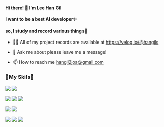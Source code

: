 #### Hi there! 👋  I'm Lee Han Gil         
#### I want to be a best AI developer✨
#### so, I study and record various things🚀  

<!--
**dangils/dangils** is a ✨ _special_ ✨ repository because its `README.md` (this file) appears on your GitHub profile.

Here are some ideas to get you started:
- 🔭 I’m currently working on ...
- 🌱 I’m currently learning ...
- 👯 I’m looking to collaborate on ...
- 🤔 I’m looking for help with ...
- 💬 Ask me about ...
-->


- 👨‍💻 All of my project records are available at https://velog.io/@hangils

- 💬 Ask me about please leave me a message!

- 📫 How to reach me hangil2joa@gmail.com



### 🌟My Skils🌟 

<img src="https://img.shields.io/badge/Python-3776AB?style=plastic&logo=Python&logoColor=white"/> <img src="https://img.shields.io/badge/R-276DC3?style=plastic&logo=R&logoColor=white"/>

<img src="https://img.shields.io/badge/MySQL-4479A1?style=plastic&logo=R&logoColor=white"/> <img src="https://img.shields.io/badge/MongoDB-47A248?style=plastic&logo=MongoDB&logoColor=white"/> <img src="https://img.shields.io/badge/Oracle-F80000?style=plastic&logo=Oracle&logoColor=white"/>

<img src="https://img.shields.io/badge/Java-007396?style=plastic&logo=Java&logoColor=white"/> <img src="https://img.shields.io/badge/SpringBoot-6DB33F?style=plastic&logo=SpringBoot&logoColor=white"/>

<img src="https://img.shields.io/badge/JavaScript-F7DF1E?style=plastic&logo=JavaScript&logoColor=white"/> <img src="https://img.shields.io/badge/Node.js-339933?style=plastic&logo=Node.js&logoColor=white"/> <img src="https://img.shields.io/badge/React-61DAFB?style=plastic&logo=React&logoColor=white"/>








